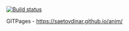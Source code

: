 [![Build status](https://ci.appveyor.com/api/projects/status/7gauxwnfpfafdydj?svg=true)](https://ci.appveyor.com/project/saetovdinar/anim)

GITPages -  https://saetovdinar.github.io/anim/